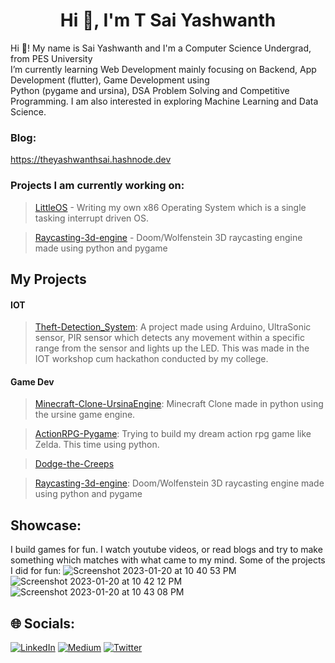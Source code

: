 <h1 align="center">Hi 👋, I'm T Sai Yashwanth</h1>


Hi 👋! My name is Sai Yashwanth and I'm a Computer Science Undergrad, from PES University<br>I’m currently learning Web Development mainly focusing on Backend, App Development (flutter), Game Development using <br>Python (pygame and ursina), DSA Problem Solving and Competitive Programming. I am also interested in exploring Machine Learning and Data Science.

### Blog:
https://theyashwanthsai.hashnode.dev




### Projects I am currently working on:
>[LittleOS](https://github.com/theyashwanthsai/LittleOS) - 
Writing my own x86 Operating System which is a single tasking interrupt driven OS.

>[Raycasting-3d-engine](https://github.com/theyashwanthsai/raycasting-3d-engine) - 
Doom/Wolfenstein 3D raycasting engine made using python and pygame

## My Projects
#### IOT
>[Theft-Detection_System](https://github.com/theyashwanthsai/Theft-Detection_System): A project made using Arduino, UltraSonic sensor, PIR sensor which detects any movement within a specific range from the sensor and lights up the LED. This was made in the IOT workshop cum hackathon conducted by my college.


#### Game Dev
>[Minecraft-Clone-UrsinaEngine](https://github.com/theyashwanthsai/Minecraft-Clone-UrsinaEngine): Minecraft Clone made in python using the ursine game engine.

>[ActionRPG-Pygame](https://github.com/theyashwanthsai/ActionRPG-Pygame): Trying to build my dream action rpg game like Zelda. This time using python.

>[Dodge-the-Creeps](https://github.com/theyashwanthsai/Dodge-the-Creeps)

>[Raycasting-3d-engine](https://github.com/theyashwanthsai/raycasting-3d-engine): 
Doom/Wolfenstein 3D raycasting engine made using python and pygame

## Showcase:
I build games for fun. I watch youtube videos, or read blogs and try to make something which matches with what came to my mind.
Some of the projects I did for fun:
![Screenshot 2023-01-20 at 10 40 53 PM](https://user-images.githubusercontent.com/68785131/213761405-63c0f8bb-bb80-4671-a021-c8b9287cb0c9.png)
![Screenshot 2023-01-20 at 10 42 12 PM](https://user-images.githubusercontent.com/68785131/213761688-dbe6aec2-24b2-4ade-aa5a-640008db23f7.png)
![Screenshot 2023-01-20 at 10 43 08 PM](https://user-images.githubusercontent.com/68785131/213762215-ea5c596f-113f-4acb-889f-b74b6dbcab32.png)




## 🌐 Socials:
[![LinkedIn](https://img.shields.io/badge/LinkedIn-%230077B5.svg?logo=linkedin&logoColor=white)](https://linkedin.com/in/yashwanth-sai-457aa51b9) [![Medium](https://img.shields.io/badge/Medium-12100E?logo=medium&logoColor=white)](https://medium.com/@theyashwanthsai) [![Twitter](https://img.shields.io/badge/Twitter-%231DA1F2.svg?logo=Twitter&logoColor=white)](https://twitter.com/yashwanthsai29) 

